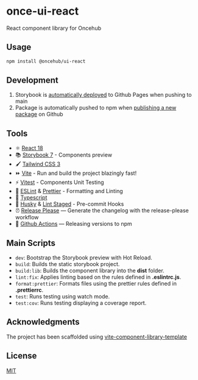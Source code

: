 # once-ui-react

React component library for Oncehub

## Usage

```sh
npm install @oncehub/ui-react
```

## Development

1. Storybook is [automatically deployed](https://github.com/scheduleonce/once-ui-react/actions/workflows/deploy-storybook.yml) to Github Pages when pushing to main
2. Package is automatically pushed to npm when [publishing a new package](https://docs.github.com/en/repositories/releasing-projects-on-github/managing-releases-in-a-repository) on Github

## Tools

- ⚛️ [React 18](https://reactjs.org/)
- 📚 [Storybook 7](https://storybook.js.org/) - Components preview
- 🖌️ [Tailwind CSS 3](https://tailwindcss.com/)
- ⏩ [Vite](https://vitejs.dev/) - Run and build the project blazingly fast!
- ⚡ [Vitest](https://vitest.dev/) - Components Unit Testing
- 📐 [ESLint](https://eslint.org/) & [Prettier](https://prettier.io/) - Formatting and Linting
- 🌟 [Typescript](https://www.typescriptlang.org/)
- 🐶 [Husky](https://typicode.github.io/husky) & [Lint Staged](https://www.npmjs.com/package/lint-staged) - Pre-commit Hooks
- ⏰ [Release Please](https://github.com/googleapis/release-please) — Generate the changelog with the release-please workflow
- 👷 [Github Actions](https://github.com/features/actions) — Releasing versions to npm

## Main Scripts

- `dev`: Bootstrap the Storybook preview with Hot Reload.
- `build`: Builds the static storybook project.
- `build:lib`: Builds the component library into the **dist** folder.
- `lint:fix`: Applies linting based on the rules defined in **.eslintrc.js**.
- `format:prettier`: Formats files using the prettier rules defined in **.prettierrc**.
- `test`: Runs testing using watch mode.
- `test:cov`: Runs testing displaying a coverage report.

## Acknowledgments

The project has been scaffolded using [vite-component-library-template](https://github.com/IgnacioNMiranda/vite-component-library-template)

## License

[MIT](LICENSE)
